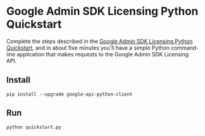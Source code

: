 # Google Admin SDK Licensing Python Quickstart

Complete the steps described in the [Google Admin SDK Licensing Python
Quickstart](https://developers.google.com/admin-sdk/licensing/v1/quickstart/python),
and in about five minutes you'll have a simple Python command-line application
that makes requests to the Google Admin SDK Licensing API.

## Install

```
pip install --upgrade google-api-python-client
```

## Run

```
python quickstart.py
```
